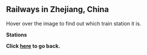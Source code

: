 ## Railways in Zhejiang, China

Hover over the image to find out which train station it is.

**Stations**

**Click [here](https://wqgcx.github.io/transport/20250227CR/) to go back.**

